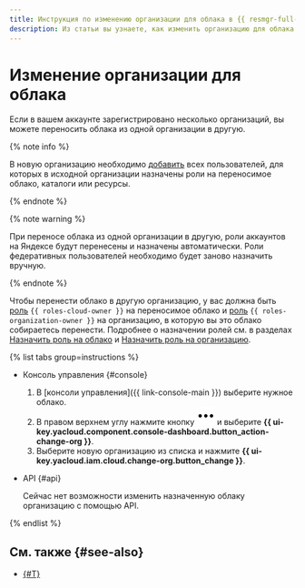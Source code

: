 ```yaml
---
title: Инструкция по изменению организации для облака в {{ resmgr-full-name }}
description: Из статьи вы узнаете, как изменить организацию для облака в {{ resmgr-full-name }}.
---
```


# Изменение организации для облака

Если в вашем аккаунте зарегистрировано несколько организаций, вы можете переносить облака из одной организации в другую.

{% note info %}

В новую организацию необходимо [добавить](../../../organization/operations/add-account.md) всех пользователей, для которых в исходной организации назначены роли на переносимое облако, каталоги или ресурсы.

{% endnote %}

{% note warning %}

При переносе облака из одной организации в другую, роли аккаунтов на Яндексе будут перенесены и назначены автоматически. Роли федеративных пользователей необходимо будет заново назначить вручную. 

{% endnote %}

Чтобы перенести облако в другую организацию, у вас должна быть [роль](../../security/index.md#resource-manager-clouds-owner) `{{ roles-cloud-owner }}` на переносимое облако и [роль](../../../organization/security/index.md#organization-manager-organizations-owner) `{{ roles-organization-owner }}` на организацию, в которую вы это облако собираетесь перенести. Подробнее о назначении ролей см. в разделах [Назначить роль на облако](set-access-bindings.md#access-to-user) и [Назначить роль на организацию](../../../organization/security/index.md#add-role).

{% list tabs group=instructions %}

- Консоль управления {#console}

  1. В [консоли управления]({{ link-console-main }}) выберите нужное облако.
  1. В правом верхнем углу нажмите кнопку ![***](../../../_assets/console-icons/ellipsis.svg) и выберите **{{ ui-key.yacloud.component.console-dashboard.button_action-change-org }}**.
  1. Выберите новую организацию из списка и нажмите **{{ ui-key.yacloud.iam.cloud.change-org.button_change }}**.

- API {#api}

  Сейчас нет возможности изменить назначенную облаку организацию с помощью API.

{% endlist %}

## См. также {#see-also}

* [{#T}](../../../organization/operations/leave-organization.md)
